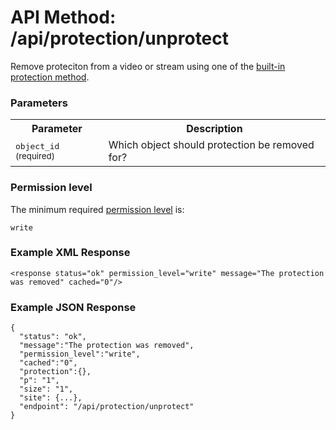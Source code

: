 # API Method: /api/protection/unprotect

Remove proteciton from a video or stream using one of the [built-in protection method](protection).

### Parameters

<table class="pretty">
  <tr><th>Parameter</th><th>Description</th></tr>
  <tr><td><tt>object_id</tt> <small>(required)</small></td><td>Which object should protection be removed for?</td></tr>
</table>

### Permission level 

The minimum required [permission level](index#permission-level) is:

    write

### Example XML Response

    <response status="ok" permission_level="write" message="The protection was removed" cached="0"/>

### Example JSON Response

    {
      "status": "ok", 
      "message":"The protection was removed",
      "permission_level":"write",
      "cached":"0",
      "protection":{},
      "p": "1",
      "size": "1",
      "site": {...},
      "endpoint": "/api/protection/unprotect"
    }